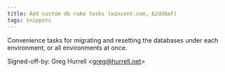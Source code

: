```yaml
---
title: Add custom db rake tasks (wincent.com, 62dd8af)
tags: snippets
---
```


Convenience tasks for migrating and resetting the databases under each environment, or all environments at once.

Signed-off-by: Greg Hurrell &lt;greg@hurrell.net&gt;
